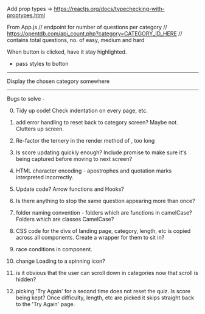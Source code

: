 Add prop types -> https://reactjs.org/docs/typechecking-with-proptypes.html

From App.js
// endpoint for number of questions per category
// https://opentdb.com/api_count.php?category=CATEGORY_ID_HERE
// contains total questions, no. of easy, medium and hard

When button is clicked, have it stay highlighted.
- pass styles to button

***
  Display the chosen category somewhere
***


Bugs to solve - 

0) Tidy up code! Check indentation on every page, etc.

1) add error handling to reset back to category screen? Maybe not. Clutters up screen.
2) Re-factor the ternery in the render method of <Quiz/>, too long 
3) Is score updating quickly enough? Include promise to make sure it's being captured before moving to next screen?
4) HTML character encoding - apostrophes and quotation marks interpreted incorrectly.

5) Update code? Arrow functions and Hooks?

6) Is there anything to stop the same question appearing more than once?
7) folder naming convention - folders which are functions in camelCase? Folders which are classes CamelCase?

8) CSS code for the divs of landing page, category, length, etc is copied across all components. Create a wrapper for them to sit in?

9) race conditions in <Category/> component. 
10) change Loading to a spinning icon?

11) is it obvious that the user can scroll down in categories now that scroll is hidden?

12) picking 'Try Again' for a second time does not reset the quiz. Is score being kept? Once difficulty, length, etc are picked it skips straight back to the 'Try Again' page.